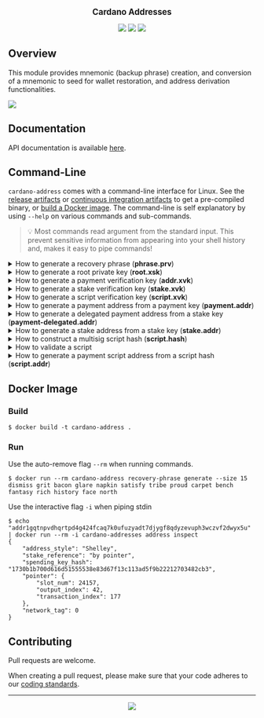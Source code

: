 <p align="center">
  <big><strong>Cardano Addresses</strong></big>
</p>

<p align="center">
  <a href="https://github.com/input-output-hk/cardano-addresses/releases"><img src="https://img.shields.io/github/v/release/input-output-hk/cardano-addresses?color=%239b59b6&label=RELEASE&sort=semver&style=for-the-badge"/></a>
  <a href='https://github.com/input-output-hk/cardano-addresses/actions?query=workflow%3A"Continuous Integration"'><img src="https://img.shields.io/github/workflow/status/input-output-hk/cardano-addresses/Continuous Integration?style=for-the-badge" /></a>
  <a href="https://input-output-hk.github.io/cardano-addresses/coverage/hpc_index.html"><img src="https://input-output-hk.github.io/cardano-addresses/coverage/badge.svg" /></a>
</p>

## Overview

This module provides mnemonic (backup phrase) creation, and conversion of a
mnemonic to seed for wallet restoration, and address derivation functionalities.

![](.github/example.gif)

## Documentation

API documentation is available [here](https://input-output-hk.github.io/cardano-addresses/haddock).

## Command-Line

`cardano-address` comes with a command-line interface for Linux. See the [release artifacts](https://github.com/input-output-hk/cardano-addresses/releases) or [continuous integration artifacts](https://github.com/input-output-hk/cardano-addresses/actions?query=workflow%3A%22Continuous+Integration%22) to get a pre-compiled binary, or [build a Docker image](#docker-image). The command-line is self explanatory by using `--help` on various commands and sub-commands.

> :bulb: Most commands read argument from the standard input. This prevent sensitive information from appearing into your shell history and, makes it easy to pipe commands!

<details>
  <summary>How to generate a recovery phrase (<strong>phrase.prv</strong>)</summary>

```console
$ cardano-address recovery-phrase generate --size 15 > phrase.prv
exercise club noble adult miracle awkward problem olympic puppy private goddess piano fatal fashion vacuum
```
</details>

<details>
  <summary>How to generate a root private key (<strong>root.xsk</strong>)</summary>

```console
$ cardano-address key from-recovery-phrase Shelley < phrase.prv > root.xsk
root_xsk1hqzfzrgskgnpwskxxrv5khs7ess82ecy8za9l5ef7e0afd2849p3zryje8chk39nxtva0sww5me3pzkej4rvd5cae3q3v8eu7556n6pdrp4fdu8nsglynpmcppxxvfdyzdz5gfq3fefjepxhvqspmuyvmvqg8983
```

> :information_source: Notice the `root_xsk` prefix to identify a root extended signing (private) key.
</details>

<details>
  <summary>How to generate a payment verification key (<strong>addr.xvk</strong>)</summary>

```console
$ cardano-address key child 1852H/1815H/0H/0/0 < root.xsk | cardano-address key public --with-chain-code > addr.xvk
addr_xvk1grvg8qzmkmw2n0dm4pd0h3j4dv6yglyammyp733eyj629dc3z28v6wk22nfmru6xz0vl2s3y5xndyd57fu70hrt84c6zkvlwx6fdl7ct9j7yc
```

> :information_source: The last segment in the path is the key index and can be incremented up to `2^31-1` to derive more keys.
</details>

<details>
  <summary>How to generate a stake verification key (<strong>stake.xvk</strong>)</summary>

```console
$ cardano-address key child 1852H/1815H/0H/2/0 < root.xsk | cardano-address key public --with-chain-code > stake.xvk
stake_xvk1658atzttunamzn80204khrg0qfdk5nvmrutlmmpg7xlsyaggwa7h9z4smmeqsvs67qhyqmc2lqa0vy36rf2la74ym8a5p93zp4qtpuq6ky3ve
```

> :information_source: The last segment in the path is the key index and can be incremented up to `2^31-1` to derive more keys.
</details>

<details>
  <summary>How to generate a script verification key (<strong>script.xvk</strong>)</summary>

```console
$ cardano-address key child 1852H/1815H/0H/3/0 < root.xsk | cardano-address key public --with-chain-code > script.xvk
script_xvk1mg7xae48d7z4nntd35tey0jmclxaavwmk3kw2lkkt07p3s3x3yy45805manx2kj2neg40kfpy9em36vnkjfm4fw09k66837unrvd70qj75eg0
```

> :information_source: The last segment in the path is the key index and can be incremented up to `2^31-1` to derive more keys.
</details>

<details>
  <summary>How to generate a payment address from a payment key (<strong>payment.addr</strong>)</summary>

```console
$ cardano-address address payment --network-tag testnet < addr.xvk > payment.addr
addr_test1vp2fg770ddmqxxduasjsas39l5wwvwa04nj8ud95fde7f7guscp6v
```
</details>

<details>
  <summary>How to generate a delegated payment address from a stake key (<strong>payment-delegated.addr</strong>)</summary>

```console
$ cardano-address address delegation $(cat stake.xvk) < payment.addr > payment-delegated.addr
addr_test1qp2fg770ddmqxxduasjsas39l5wwvwa04nj8ud95fde7f70k6tew7wrnx0s4465nx05ajz890g44z0kx6a3gsnms4c4qq8ve0n
```
</details>

<details>
  <summary>How to generate a stake address from a stake key (<strong>stake.addr</strong>)</summary>

```console
$ cardano-address address stake --network-tag testnet < stake.xvk > stake.addr
stake_test1urmd9uh08pen8c26a2fn86weprjh52638mrdwc5gfac2u2s25zpat%
```
</details>

<details>
  <summary>How to construct a multisig script hash (<strong>script.hash</strong>)</summary>

We consider `script.1.xvk` and `script.2.xvk` obtained like `script.xvk` but by replacing the final index by `1` and `2` respectively.

```console
$ cardano-address script hash "all [$(cat script.1.xvk), $(cat script.2.xvk)]" > script.hash
script1qzzzlvn435jzdpm9dz5sk5helh6u2n5wa7g49m03sk4lzxhsxgt
```

This script requires the signature from both signing keys corresponding to `script.1.xvk` and `script.2.xvk` in order to be valid. Similarly, we could require only one of the two signatures:

```console
$ cardano-address script hash "any [$(cat script.1.xvk), $(cat script.2.xvk)]"
script19raudr366cluzcwjxu67v7w50dazvxc0xtyfjy99wvmd593squy
```

which is equivalent to:

```console
$ cardano-address script hash "at_least 1 [$(cat script.1.xvk), $(cat script.2.xvk)]"
script1dnt66jufkgx8rqxypxtz0hcrxs6hhayuj9cqh0eca82lcpwawd4
```
</details>

<details>
  <summary>How to validate a script</summary>

```console
$  cardano-address script validate --required  "at_least 1 [$(cat script.1.xvk), $(cat script.2.xvk), $(cat script.2.xvk)]"
Validated.

$  cardano-address script validate --recommended  "at_least 1 [$(cat script.1.xvk), $(cat script.2.xvk), $(cat script.2.xvk)]"
Not validated: The list inside a script has duplicate keys.
```
</details>

<details>
  <summary>How to generate a payment script address from a script hash (<strong>script.addr</strong>)</summary>

```console
$ cardano-address address payment --network-tag testnet < script.hash > script.addr
addr_test1wqqggtajwkxjgf58v452jz6jl87lt32w3mhez5hd7xz6hugp80tta
```
</details>

## Docker Image

### Build

```console
$ docker build -t cardano-address .
```

### Run

Use the auto-remove flag `--rm` when running commands.

```console
$ docker run --rm cardano-address recovery-phrase generate --size 15
dismiss grit bacon glare napkin satisfy tribe proud carpet bench fantasy rich history face north
```

Use the interactive flag `-i` when piping stdin

```console
$ echo "addr1gqtnpvdhqrtpd4g424fcaq7k0ufuzyadt7djygf8qdyzevuph3wczvf2dwyx5u" | docker run --rm -i cardano-addresses address inspect
{
    "address_style": "Shelley",
    "stake_reference": "by pointer",
    "spending_key_hash": "1730b1b700d616d51555538e83d67f13c113ad5f9b22212703482cb3",
    "pointer": {
        "slot_num": 24157,
        "output_index": 42,
        "transaction_index": 177
    },
    "network_tag": 0
}
```

## Contributing

Pull requests are welcome.

When creating a pull request, please make sure that your code adheres to our
[coding standards](https://github.com/input-output-hk/adrestia/wiki/Coding-Standards).

<hr />

<p align="center">
  <a href="https://github.com/input-output-hk/cardano-addresses/blob/master/LICENSE"><img src="https://img.shields.io/github/license/input-output-hk/cardano-addresses.svg?style=for-the-badge" /></a>
</p>
